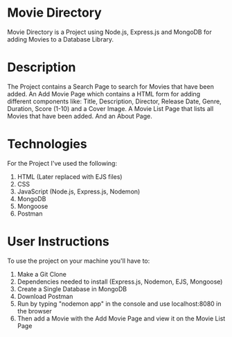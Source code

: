# Movie Directory

Movie Directory is a Project using Node.js, Express.js and MongoDB for adding Movies to a Database Library.

# Description
The Project contains a Search Page to search for Movies that have been added.
An Add Movie Page which contains a HTML form for adding different components like:
Title, Description, Director, Release Date, Genre, Duration, Score (1-10) and a Cover Image.
A Movie List Page that lists all Movies that have been added.
And an About Page.

# Technologies
For the Project I've used the following:
1. HTML (Later replaced with EJS files)
2. CSS
3. JavaScript (Node.js, Express.js, Nodemon)
4. MongoDB
5. Mongoose
6. Postman

# User Instructions
To use the project on your machine you'll have to:
1. Make a Git Clone
2. Dependencies needed to install (Express.js, Nodemon, EJS, Mongoose)
3. Create a Single Database in MongoDB
4. Download Postman
5. Run by typing "nodemon app" in the console and use localhost:8080 in the browser
6. Then add a Movie with the Add Movie Page and view it on the Movie List Page